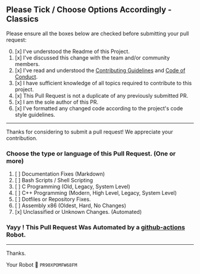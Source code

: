 ## Please Tick / Choose Options Accordingly - Classics

Please ensure all the boxes below are checked before submitting your pull request:

0. [x] I've understood the Readme of this Project.
1. [x] I've discussed this change with the team and/or community members.
2. [x] I've read and understood the [Contributing Guidelines](https://github.com/offensive-vk/Classics/blob/classic/.github/CONTRIBUTING.md) and [Code of Conduct](https://github.com/offensive-vk/Classics/blob/classic/.github/CODE_OF_CONDUCT.md).
3. [x] I have sufficient knowledge of all topics required to contribute to this project.
4. [x] This Pull Request is not a duplicate of any previously submitted PR.
5. [x] I am the sole author of this PR.
6. [x] I've formatted any changed code according to the project's code style guidelines.

***
Thanks for considering to submit a pull request! We appreciate your contribution.

### Choose the type or language of this Pull Request. (One or more)

1. [ ] Documentation Fixes (Markdown)
2. [ ] Bash Scripts / Shell Scripting
3. [ ] C Programming (Old, Legacy, System Level)
4. [ ] C++ Programming (Modern, High Level, Legacy, System Level)
5. [ ] Dotfiles or Repository Fixes.
6. [ ] Assembly x86 (Oldest, Hard, No Changes)
7. [x] Unclassified or Unknown Changes. (Automated)

### Yayy ! This Pull Request Was Automated by a [github-actions](https://github.com/features/actions) Robot.

*** 

Thanks.

Your Robot 🤖 <code>PR90XPOMFW68FM</code>
